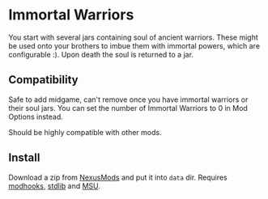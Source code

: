 # Immortal Warriors

You start with several jars containing soul of ancient warriors. These might be used onto your brothers to imbue them with immortal powers, which are configurable :). Upon death the soul is returned to a jar.


## Compatibility

Safe to add midgame, can't remove once you have immortal warriors or their soul jars. You can set the number of Immortal Warriors to 0 in Mod Options instead.

Should be highly compatible with other mods.


## Install

Download a zip from [NexusMods][] and put it into `data` dir. Requires [modhooks][], [stdlib][] and [MSU][].


[NexusMods]: https://www.nexusmods.com/battlebrothers/mods/763
[modhooks]: https://www.nexusmods.com/battlebrothers/mods/42
[stdlib]: https://www.nexusmods.com/battlebrothers/mods/676
[msu]: https://www.nexusmods.com/battlebrothers/mods/479

